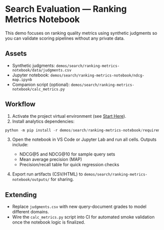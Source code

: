 # Search Evaluation — Ranking Metrics Notebook

This demo focuses on ranking quality metrics using synthetic judgments so you can validate scoring pipelines without any private data.

## Assets

- Synthetic judgments: `demos/search/ranking-metrics-notebook/data/judgments.csv`
- Jupyter notebook: `demos/search/ranking-metrics-notebook/ndcg-map.ipynb`
- Companion script (optional): `demos/search/ranking-metrics-notebook/calc_metrics.py`

## Workflow

1. Activate the project virtual environment (see [Start Here](index.md#quickstart)).
2. Install analytics dependencies:

```powershell
python -m pip install -r demos/search/ranking-metrics-notebook/requirements.txt
```

3. Open the notebook in VS Code or Jupyter Lab and run all cells. Outputs include:
   - NDCG@5 and NDCG@10 for sample query sets
   - Mean average precision (MAP)
   - Precision/recall table for quick regression checks

4. Export run artifacts (CSV/HTML) to `demos/search/ranking-metrics-notebook/outputs/` for sharing.

## Extending

- Replace `judgments.csv` with new query-document grades to model different domains.
- Wire the `calc_metrics.py` script into CI for automated smoke validation once the notebook logic is finalized.
